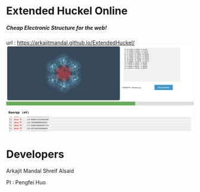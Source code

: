 # Extended Huckel Online
##### Cheap Electronic Structure for the web! 
url : https://arkajitmandal.github.io/ExtendedHuckel/
<img src="Demo.png" >

# Developers
Arkajit Mandal
Shreif Alsaid

PI : Pengfei Huo
